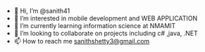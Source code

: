 - 👋 Hi, I’m @sanith41
- 👀 I’m interested in mobile development and WEB APPLICATION 
- 🌱 I’m currently learning information science at NMAMIT
- 💞️ I’m looking to collaborate on projects including c# ,java, .NET
- 📫 How to reach me sanithshetty3@gmail.com

<!---
sanith41/sanith41 is a ✨ special ✨ repository because its `README.md` (this file) appears on your GitHub profile.
You can click the Preview link to take a look at your changes.
--->
